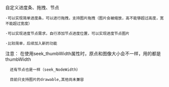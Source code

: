 自定义进度条、拖拽、节点

    ·可以实现简单进度条，可以进行拖拽，支持图片拖拽（图片会被缩放，高不能够超过高度，宽不能超过宽度）

    ·可以实现进度节点需求，自行添加节点进度位置，可以实现进度节点图片
    
    ·比较简单，后续加入新的功能

注意： 在使用seek_thumbWidth属性时，原点和图像大小会不一样，用的都是thumbWidth

      还有节点也是一样（seek_NodeWidth）

      目前只支持图片的drawable,其他尚未兼容
